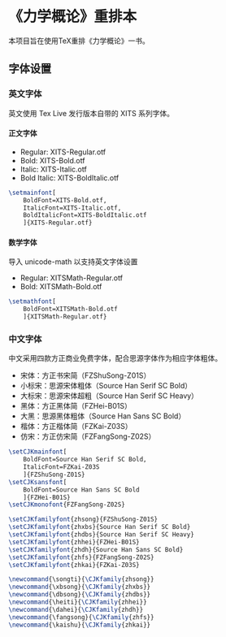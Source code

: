 # 《力学概论》重排本

本项目旨在使用TeX重排《力学概论》一书。



## 字体设置

### 英文字体

英文使用 Tex Live  发行版本自带的 XITS 系列字体。

#### 正文字体

- Regular: XITS-Regular.otf
- Bold: XITS-Bold.otf
- Italic: XITS-Italic.otf
- Bold Italic: XITS-BoldItalic.otf

```latex
\setmainfont[
	BoldFont=XITS-Bold.otf,
	ItalicFont=XITS-Italic.otf,
	BoldItalicFont=XITS-BoldItalic.otf
	]{XITS-Regular.otf}
```

#### 数学字体

导入 unicode-math 以支持英文字体设置

- Regular: XITSMath-Regular.otf
- Bold: XITSMath-Bold.otf

```latex
\setmathfont[
	BoldFont=XITSMath-Bold.otf
	]{XITSMath-Regular.otf}
```

### 中文字体

中文采用四款方正商业免费字体，配合思源字体作为相应字体粗体。

- 宋体：方正书宋简（FZShuSong-Z01S）
- 小标宋：思源宋体粗体（Source Han Serif SC Bold）
- 大标宋：思源宋体超粗（Source Han Serif SC Heavy）
- 黑体：方正黑体简（FZHei-B01S）
- 大黑：思源黑体粗体（Source Han Sans SC Bold）
- 楷体：方正楷体简（FZKai-Z03S）
- 仿宋：方正仿宋简（FZFangSong-Z02S）

```latex
\setCJKmainfont[
    BoldFont=Source Han Serif SC Bold,
    ItalicFont=FZKai-Z03S
    ]{FZShuSong-Z01S}
\setCJKsansfont[
    BoldFont=Source Han Sans SC Bold
    ]{FZHei-B01S}
\setCJKmonofont{FZFangSong-Z02S}

\setCJKfamilyfont{zhsong}{FZShuSong-Z01S}
\setCJKfamilyfont{zhxbs}{Source Han Serif SC Bold}
\setCJKfamilyfont{zhdbs}{Source Han Serif SC Heavy}
\setCJKfamilyfont{zhhei}{FZHei-B01S}
\setCJKfamilyfont{zhdh}{Source Han Sans SC Bold}
\setCJKfamilyfont{zhfs}{FZFangSong-Z02S}
\setCJKfamilyfont{zhkai}{FZKai-Z03S}

\newcommand{\songti}{\CJKfamily{zhsong}}
\newcommand{\xbsong}{\CJKfamily{zhxbs}}
\newcommand{\dbsong}{\CJKfamily{zhdbs}}
\newcommand{\heiti}{\CJKfamily{zhhei}}
\newcommand{\dahei}{\CJKfamily{zhdh}}
\newcommand{\fangsong}{\CJKfamily{zhfs}}
\newcommand{\kaishu}{\CJKfamily{zhkai}}
```

